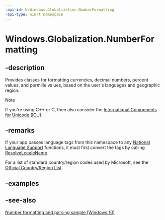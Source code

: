 ```yaml
---
-api-id: N:Windows.Globalization.NumberFormatting
-api-type: winrt namespace
---
```


# Windows.Globalization.NumberFormatting

## -description

Provides classes for formatting currencies, decimal numbers, percent values, and permille values, based on the user's languages and geographic region.

> [!NOTE]
> If you're using C++ or C, then also consider the [International Components for Unicode (ICU)](/windows/win32/intl/international-components-for-unicode--icu-).

## -remarks

If your app passes language tags from this namespace to any [National Language Support](/windows/desktop/Intl/national-language-support) functions, it must first convert the tags by calling [ResolveLocaleName](/windows/desktop/api/winnls/nf-winnls-resolvelocalename).

For a list of standard country/region codes used by Microsoft, see the [Official Country/Region List](/windows/uwp/publish/supported-languages).

## -examples

## -see-also

[Number formatting and parsing sample (Windows 10)](https://github.com/Microsoft/Windows-universal-samples/tree/master/Samples/NumberFormatting)

